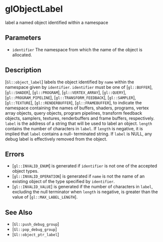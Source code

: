 # glObjectLabel
label a named object identified within a namespace

## Parameters
- `identifier`
  The namespace from which the name of the object is allocated.

## Description
[`Gl::object_label`] labels the object identified by `name` within the
  namespace given by `identifier`. `identifier` must be one of
  [`gl::BUFFER`], [`gl::SHADER`], [`gl::PROGRAM`], [`gl::VERTEX_ARRAY`],
  [`gl::QUERY`], [`gl::PROGRAM_PIPELINE`], [`gl::TRANSFORM_FEEDBACK`],
  [`gl::SAMPLER`], [`gl::TEXTURE`], [`gl::RENDERBUFFER`],
  [`gl::FRAMEBUFFER`], to indicate the namespace containing the names of
  buffers, shaders, programs, vertex array objects, query objects,
  program pipelines, transform feedback objects, samplers, textures,
  renderbuffers and frame buffers, respectively.
`label` is the address of a string that will be used to label an
  object. `length` contains the number of characters in `label`. If
  `length` is negative, it is implied that `label` contains a null-
  terminated string. If `label` is NULL, any debug label is effectively
  removed from the object.

## Errors
- [`gl::INVALID_ENUM`] is generated if `identifier` is not one of the
  accepted object types.
- [`gl::INVALID_OPERATION`] is generated if `name` is not the name of an
  existing object of the type specified by `identifier`.
- [`gl::INVALID_VALUE`] is generated if the number of characters in
  `label`, excluding the null terminator when `length` is negative, is
  greater than the value of [`gl::MAX_LABEL_LENGTH`].

## See Also
- [`Gl::push_debug_group`]
- [`Gl::pop_debug_group`]
- [`Gl::object_ptr_label`]
